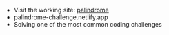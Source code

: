 - Visit the working site: [palindrome](palindrome-challenge.netlify.app)
- palindrome-challenge.netlify.app
- Solving one of the most common coding challenges
